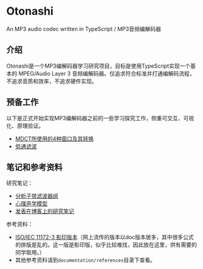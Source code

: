 # Otonashi

An MP3 audio codec written in TypeScript / MP3音频编解码器

## 介绍

Otonashi是一个MP3编解码器学习研究项目，目标是使用TypeScript实现一个基本的 MPEG/Audio Layer 3 音频编解码器。仅追求符合标准并打通编解码流程，不追求音质和效率，不追求硬件实现。

## 预备工作

以下是正式开始实现MP3编解码器之前的一些学习探究工作，侧重可交互、可视化、原理验证。

- [MDCT所使用的4种窗口及其转换](https://mikukonai.com/Otonashi/MDCT-windows.html)
- [低通滤波](https://mikukonai.com/Otonashi/LPF.html)

## 笔记和参考资料

研究笔记：

- [分析子带滤波器组](./documentation/notes/分析子带滤波器组.md)
- [心理声学模型](./documentation/notes/心理声学模型.md)
- [发表在博客上的研究笔记](https://mikukonai.com/#/wiki/MP3%E7%BC%96%E8%A7%A3%E7%A0%81%E5%8E%9F%E7%90%86)

参考资料：

- [ISO/IEC 11172-3 影印版本](./documentation/references/ISO-IEC-11172-3.pdf)（网上流传的版本以doc版本居多，其中很多公式的排版是乱的。这一版是影印版，似乎比较难找，因此放在这里，供有需要的同学取用。）
- 其他参考资料请到`documentation/references`目录下查看。

